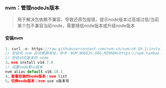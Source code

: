 ### nvm：管理nodeJs版本

> 用于解决包依赖不兼容，导致还原包报错，提示node版本过高或过低/当前某个包不兼容当前node，需要降低node版本或升级node版本

#### 安装nvm

```js
1. curl -o- https://raw.githubusercontent.com/nvm-sh/nvm/v0.39.1/install.sh | bash
// 安装完 nvm 后切换源地址，命令：NVM_NODEJS_ORG_MIRROR=https://npm.taobao.org/mirrors/node
// 安装对应版本的 node
3、nvm install v14.7.0
// 设置node默认版本
nvm alias default v16.18.1
4、查看安装的node版本：nvm list
5、切换node版本：nvm use v版本号
```



